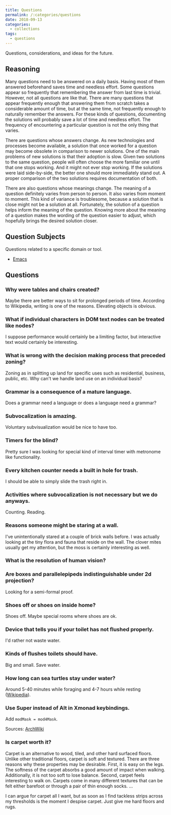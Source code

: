 ```yaml
---
title: Questions
permalink: /:categories/questions
date: 2018-09-13
categories:
  - collections
tags:
  - questions
---
```


Questions, considerations, and ideas for the future.

## Reasoning

Many questions need to be answered on a daily basis. Having most of them
answered beforehand saves time and needless effort. Some questions appear so
frequently that remembering the answer from last time is trivial. However, not
all questions are like that. There are many questions that appear frequently
enough that answering them from scratch takes a considerable amount of time, but
at the same time, not frequently enough to naturally remember the answers. For
these kinds of questions, documenting the solutions will probably save a lot of
time and needless effort. The frequency of encountering a particular question is
not the only thing that varies.

There are questions whose answers change. As new technologies and processes
become available, a solution that once worked for a question may become obsolete
in comparison to newer solutions. One of the main problems of new solutions is
that their adoption is slow. Given two solutions to the same question, people
will often choose the more familiar one until that one stops working. And it
might not ever stop working. If the solutions were laid side-by-side, the better
one should more immediately stand out. A proper comparison of the two solutions
requires documentation of both.

There are also questions whose meanings change. The meaning of a question
definitely varies from person to person. It also varies from moment to
moment. This kind of variance is troublesome, because a solution that is close
might not be a solution at all. Fortunately, the solution of a question helps
inform the meaning of the question. Knowing more about the meaning of a question
makes the wording of the question easier to adjust, which hopefully brings the
desired solution closer.

## Question Subjects

Questions related to a specific domain or tool.

* [Emacs](./emacs)

## Questions

### Why were tables and chairs created?

Maybe there are better ways to sit for prolonged periods of time. According to
Wikipedia, writing is one of the reasons. Elevating objects is obvious.

### What if individual characters in DOM text nodes can be treated like nodes?

I suppose performance would certainly be a limiting factor, but interactive text
would certainly be interesting.

### What is wrong with the decision making process that preceded zoning?

Zoning as in splitting up land for specific uses such as residential, business,
public, etc. Why can't we handle land use on an individual basis?

### Grammar is a consequence of a mature language.

Does a grammar need a language or does a language need a grammar?

### Subvocalization is amazing.

Voluntary subvisualization would be nice to have too.

### Timers for the blind?

Pretty sure I was looking for special kind of interval timer with metronome like
functionality.

### Every kitchen counter needs a built in hole for trash.

I should be able to simply slide the trash right in.

### Activities where subvocalization is not necessary but we do anyways.

Counting. Reading.

### Reasons someone might be staring at a wall.

I've unintentionally stared at a couple of brick walls before. I was actually
looking at the tiny flora and fauna that reside on the wall. The clover mites
usually get my attention, but the moss is certainly interesting as well.

### What is the resolution of human vision?

### Are boxes and parallelepipeds indistinguishable under 2d projection?

Looking for a semi-formal proof.

### Shoes off or shoes on inside home?

Shoes off. Maybe special rooms where shoes are ok.

### Device that tells you if your toilet has not flushed properly.

I'd rather not waste water.

### Kinds of flushes toilets should have.

Big and small. Save water.

### How long can sea turtles stay under water?

Around 5-40 minutes while foraging and 4-7 hours while resting
([Wikipedia][SeaTurtleUnderWater]).

### Use Super instead of Alt in Xmonad keybindings.

Add `modMask = mod4Mask`.

Sources: [ArchWiki][ArchXmonad]

### Is carpet worth it?

Carpet is an alternative to wood, tiled, and other hard surfaced floors. Unlike
other traditional floors, carpet is soft and textured. There are three reasons
why these properties may be desirable. First, it is easy on the legs. The
softness of the carpet absorbs a good amount of impact when walking.
Additionally, it is not too soft to lose balance. Second, carpet feels
interesting to walk on. Carpets come in many different textures that can be felt
either barefoot or through a pair of thin enough socks. ...

I can argue for carpet all I want, but as soon as I find tackless strips across
my thresholds is the moment I despise carpet. Just give me hard floors and rugs.

[ArchXmonad]: https://wiki.archlinux.org/index.php/Xmonad#Configuration
[SeaTurtleUnderWater]: https://en.wikipedia.org/wiki/Sea_turtle#Diving_physiology
